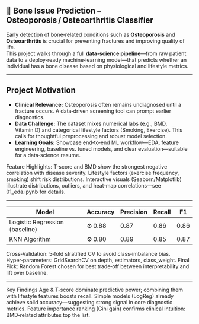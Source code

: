 ## 🦴 Bone Issue Prediction – Osteoporosis / Osteoarthritis Classifier

Early detection of bone‐related conditions such as **Osteoporosis** and **Osteoarthritis** is crucial for preventing fractures and improving quality of life.  
This project walks through a full **data‑science pipeline**—from raw patient data to a deploy‑ready machine‑learning model—that predicts whether an individual has a bone disease based on physiological and lifestyle metrics.

---
## Project Motivation
* **Clinical Relevance:** Osteoporosis often remains undiagnosed until a fracture occurs. A data‑driven screening tool can prompt earlier diagnostics.  
* **Data Challenge:** The dataset mixes numerical labs (e.g., BMD, Vitamin D) and categorical lifestyle factors (Smoking, Exercise). This calls for thoughtful preprocessing and robust model selection.  
* **Learning Goals:** Showcase end‑to‑end ML workflow—EDA, feature engineering, baseline vs. tuned models, and clear evaluation—suitable for a data‑science resume.

Feature Highlights:
T‑score and BMD show the strongest negative correlation with disease severity.
Lifestyle factors (exercise frequency, smoking) shift risk distributions.
Interactive visuals (Seaborn/Matplotlib) illustrate distributions, outliers, and heat‑map correlations—see 01_eda.ipynb for details.

---

| Model                          | Accuracy | Precision | Recall | F1   |
| ------------------------------ | -------- | --------- | ------ | ---- |
| Logistic Regression (baseline) | ⚙️ 0.88  | 0.87      | 0.86   | 0.86 |
| KNN Algorithm                  | ⚙️ 0.80  | 0.89      | 0.85   | 0.87 |

Cross‑Validation: 5‑fold stratified CV to avoid class‑imbalance bias.
Hyper‑parameters: GridSearchCV on depth, estimators, class_weight.
Final Pick: Random Forest chosen for best trade‑off between interpretability and lift over baseline.

---

Key Findings
Age & T‑score dominate predictive power; combining them with lifestyle features boosts recall.
Simple models (LogReg) already achieve solid accuracy—suggesting strong signal in core diagnostic metrics.
Feature importance ranking (Gini gain) confirms clinical intuition: BMD‑related attributes top the list.
